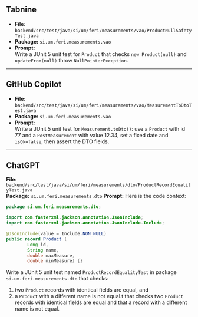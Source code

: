 ## Tabnine
- **File:** `backend/src/test/java/si/um/feri/measurements/vao/ProductNullSafetyTest.java`
- **Package:** `si.um.feri.measurements.vao`
- **Prompt:**  
  Write a JUnit 5 unit test for `Product` that checks `new Product(null)` and `updateFrom(null)` throw `NullPointerException`.

---

## GitHub Copilot
- **File:** `backend/src/test/java/si/um/feri/measurements/vao/MeasurementToDtoTest.java`
- **Package:** `si.um.feri.measurements.vao`
- **Prompt:**  
  Write a JUnit 5 unit test for `Measurement.toDto()`: use a `Product` with id 77 and a `PostMeasurement` with value 12.34, set a fixed date and `isOk=false`, then assert the DTO fields.

---

## ChatGPT
**File:** `backend/src/test/java/si/um/feri/measurements/dto/ProductRecordEqualityTest.java`  
**Package:** `si.um.feri.measurements.dto`
**Prompt:**
Here is the code context:

```java
package si.um.feri.measurements.dto;

import com.fasterxml.jackson.annotation.JsonInclude;
import com.fasterxml.jackson.annotation.JsonInclude.Include;

@JsonInclude(value = Include.NON_NULL)
public record Product (
        Long id,
        String name,
        double maxMeasure,
        double minMeasure) {}
```

Write a JUnit 5 unit test named `ProductRecordEqualityTest` in package `si.um.feri.measurements.dto` that checks:
1. two `Product` records with identical fields are equal, and
2. a `Product` with a different name is not equal.t that checks two `Product` records with identical fields are equal and that a record with a different name is not equal.